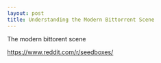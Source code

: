 ```yaml
---
layout: post
title: Understanding the Modern Bittorrent Scene
---
```

The modern bittorent scene

https://www.reddit.com/r/seedboxes/

